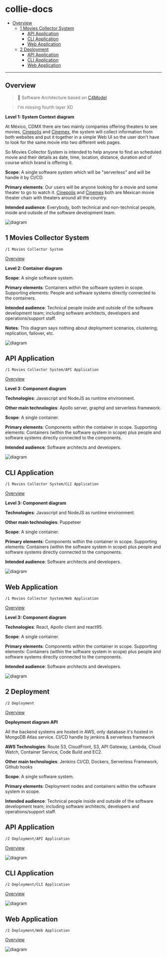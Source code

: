 # collie-docs

* [Overview](#Overview)
  * [1 Movies Collector System](#1-Movies-Collector-System)
    * [API Application](#API-Application)
    * [CLI Application](#CLI-Application)
    * [Web Application](#Web-Application)
  * [2 Deployment](#2-Deployment)
    * [API Application](#API-Application)
    * [CLI Application](#CLI-Application)
    * [Web Application](#Web-Application)

---

## Overview

> &#x1F4D7; Software Architecture based on [C4Model](https://c4model.com/)

> I'm missing fourth layer XD

**Level 1: System Context diagram**

At México, CDMX there are two mainly companies offering theaters to see movies, [Cinepolis](https://cinepolis.com/) and [Cinemex](https://cinemex.com/), the system will collect information from both websites and put it together in a simple Web UI so the user don't have to look for the same movie into two different web pages.

So Movies Collector System is intended to help anyone to find an scheduled movie and their details as date, time, location, distance, duration and of course which brand is offering it.

**Scope**: A single software system which will be "serverless" and will be handle it by CI/CD.

**Primary elements**: Our users will be anyone looking for a movie and some theater to go to watch it.
[Cinepolis](https://cinepolis.com/) and [Cinemex](https://cinemex.com/) both are Mexican movie theater chain with theaters around all the country.

**Intended audience**: Everybody, both technical and non-technical people, inside and outside of the software development team.


![diagram](https://www.plantuml.com/plantuml/svg/0/lL9DJm8n4BsJy1z6BcAYxCMJ9maIDG4b2Y6UIBSxG9Dkk-bCMVptJdV1hnYzUUhqzVMzDzDU4wl0iRJTpebnsiO2OSjSqLMM1LKFDeQtCO-4GNl7w7YWVPcf8XZbTZPMCHjTNioiShoOJZAh68a5MeqIUy-3gf7kTYR3byV5VBMydz-j9kFRySDD_opXCmpaNJyPd4Dl8KjFrgNe4R27jN45A2ZzpY0egScN2Bn5CGgWTifObLjCL484mprHVNubnhAllRK6sureJfC6mKXGrEm3j2UGDP31v3kqrjS4EXABJ_Z3lfRP-CZWrCvi184S6Mj41uLPhp78jA3672grGVe8jXhlkQ-DmyfRG-8wEjOfmYo8MO7XbDxl3k2GIxeKRw0sEEcWAkdPhNqe5HllGEKfJnDNXAtN3KnjTBt58jeVavIuF-IGwlzIT3jFQ0zl_-srv2Sqb4JuUlHvSh-psgwEd6xd6btHVCSt)

## 1 Movies Collector System

`/1 Movies Collector System`

[Overview](#collie-docs)

**Level 2: Container diagram**

**Scope**: A single software system.

**Primary elements**: Containers within the software system in scope.
Supporting elements: People and software systems directly connected to the containers.

**Intended audience**: Technical people inside and outside of the software development team; including software architects, developers and operations/support staff.

**Notes**: This diagram says nothing about deployment scenarios, clustering, replication, failover, etc.


![diagram](https://www.plantuml.com/plantuml/svg/0/lLHDRzim3BtxLt0vR0dGsPUTTbgM5lr0qdbrYcAdW9PPHu0i2PASjXZstqV9pk0smB3JSeWLvl7naO_o5n_GXRvJsJkfXUeRWdq8rdyk2eTFUIl3lgzxJquO7KY7N9YkmCP9r0VLsxvOVVfOAjJXVhCk50RoWKEx5QDHQdAvZTpPUldZs_rszt2zlTgjBoulRi_dYomhoNcZvv7-36Rt_9Znyu7PF0G3Zr8tWD0Qqq1d3f80EU1DHn3snBKSu06bmbfHn7iYa66soAeN7wZRNJo7kM0HrYZfcNXrFCSgfMF6Xjm73qzKWyMMSbWgPPvIRIu0Fj605mujC-j7upeCqcZ0slHXqCJ4oeWKzeC-iQUcL-HFXNJqFChWq_yMyTNqka7tCXT6AKv9KTQmIGImuYY9O1mCU2XIID9i0JypuCyVJ-UEK0IqDfh5ifVMAZbKZqsTav87TdQG7pWkODoUf2s5fMxPjDWmu2HzyQOIMicCo_BwRP4RTfvd8cquWrlJq4sLk9Vihp9GaJiCopHEE8qpZdXI350fUEorY3zGoV32qfpfsprSyh3ttzV0XKya2HKbhTR_AgdihQLmgYQEeMDAQ31WZPvu2KQpfouV9QK5u0sWP-PYkR6RE3v_8h2femaZQQnwQ-2E50vjml4Vg7X7EfnlZ6xDURs8o8hzPtN7dHfl6Pzg5rjvjNq-2YS6oOw_DNRf71J5NMnDwfs2oFES5IQ9B6AoEeErVEdJTHmdNbnjjsKrjXJn2PKwEYBl21iFx-71oK0JPFBb1Fa6-1ezVJaSawhXebrjDsie9_DzbJHSvB-b_CfYml1ccroNbBB8lf1kudlnDm00)

## API Application

`/1 Movies Collector System/API Application`

[Overview](#collie-docs)

**Level 3: Component diagram**

**Technologies**: Javascript and NodeJS as runtime environment.

**Other main technologies**: Apollo server, graphql and serverless framework.

**Scope**: A single container.

**Primary elements**: Components within the container in scope.
Supporting elements: Containers (within the software system in scope) plus people and software systems directly connected to the components.

**Intended audience**: Software architects and developers.


![diagram](https://www.plantuml.com/plantuml/svg/0/lLLDSzem4BtxLsmvj313uT9JJw4aau-1b0QOJ4_CsbwmfhBaIZ99ffF_dfLa4qFI7ii1nFhjxjlTj_APTMXSNShaWr2Ph7E2mhdAVXsF3JwCTi8LTLfRCfbMZfGRPReSOsu4ghsigtey_V9v8L6vzNmsbkZ8EZPjfhgijFBuoiTEPfEVtzUhpVtrwcepkxYyk3tl3v9aGSPgrVVXXz1Ryq-FV-yvcWMdOIjK3WWxhNCezLuG81kiBWbSGPpB0EvHI4mbURmb0k5wWsJvP1sLcuj7ry-4eafBOJdmj3txB0l34NCodomyK0eLxcW44odrGyZD2S26C60pWnL7LbjjIdH2Ay1Krovoui1IPy5i8x-ieBoMPDyIAUcneS6d_qtYcwvLZkQfdsafsILOcSCy180fMobpsa34mpYO1FK6y2S1_anP0SZSJTyGPWwhoW-BQK-gIegOtHTrJbBiURAHlcDx1erw0hTW5ch7G_C50tRS1yUPNabZ9JZqP75zbAsb5fqQoJ6MYMiF3mTOajb7QLro4uiViuubd0xqNA7hUbT0YxCHDtWdYI6hfI-JWzorvn2HMryYvCJo5QyzuN_4myf9nWcL-8lWTqt6-UutmyxHOOesgDcGCuAON6eOFsmbttZ7eNNay2v9hak5eSRruYbpyC1oXa-n0NU4ETHAR0NbH_BQ6bqUa_A93wp2eXrItf4yjBtR6P-qmyp3EezFwJN8vnEvPTBFVZgxFbNQ3Qy_BuQet11kkRKtoy1nKLSLkLXUis673fSSyb0HhrspNjt2NM6q5q5OETuvUkHO2gLVKIzOUwhIVfxw4JT1VTPRxKiDuTYlVG9H6lsvLZjzdWw2MhXwPjTkSJlaOPpwyRvRJvmO94h-LbY6ivFajt-dG-taij5er31CNdlUBcpSetMZWaRduwlLQh5idE8e6HMgQf5U9XO-mhqHZZh8C9itoBy1kxTnYr_6c-rgDP_1ejFU8wTuS_xBvJdn3l5LqhcV6bcTaShzY-W5)

## CLI Application

`/1 Movies Collector System/CLI Application`

[Overview](#collie-docs)

**Level 3: Component diagram**

**Technologies**: Javascript and NodeJS as runtime environment.

**Other main technologies**: Puppeteer

**Scope**: A single container.

**Primary elements**: Components within the container in scope.
Supporting elements: Containers (within the software system in scope) plus people and software systems directly connected to the components.

**Intended audience**: Software architects and developers.


![diagram](https://www.plantuml.com/plantuml/svg/0/lLLDRnen4BtpAwOvj22bSEcffr8IvKEGqW2AUefclGDOyjgMxOL4LVvxn_Pkkf2FKrKEYzSUltapysRscm_eGbsftWUfXQfBWcq8rdyTZHpkXniPjdLHUtB2w40w38MfHbWwYNgdQbkF9by-pnNgi9fDHme3-S1RznDJMQEZlOtOlUduru_LylxkQdbvFps_EByvwmzwlJavRtG_mf_2oOh_JlZ_Zj4y10DhgKj0s1XJGcLsaW1vmvkA86o9VJd07Kg5XQ9exub0XfD1R_7e0rNtvm-XBwGcQvJq33nfrz7Bt35YIUwJXpqLO753GnWhPVR9Dpi0ds302uUMaVNQk0g3D1gmC7N8d1XO6P6sVUOdjbJMYlnB8XKzD3HuzRz9V3UrBj4zzeLHYg-aNUOmIm0muLqImJZ8zZ1AMv9E1l2x1_oRi0AGkRk-8nG1hOt5OjfZQvNCtcDGPwJaZYkRwGVU5z2e9t5Bsr9lk6WnOC3EzS6H9xII4SVpgsCdrrnvpecquHHkJ4dNYuGzvleg0mjokooc9iFFwQmOjytfkjOYug6IuH5s4bbi5vpcxSyfiCjZCfqCgiXgCZrarUOfNshqtq-5iqdWIwfiR16OOs3nfZYc-9Y9dX7BdMNSsjXiCunGLQosoDNbE0e-9HU54D_e8JW-15GAD559PLSbJH27d2Jxc7GQuuhVMP8wFAVte5KMMNkNozaKzZmGWBmb8TTSLnSrbZ9lUOn8KIjqC5aik1Upclox1793lEw-QP5_xvorgDDndZaiVUJdGJ5kIH1hk8HQiwV3Z6Q7h6_f0uyRFcgaLMB0Wg7OwRFNMr8T1RoPzoxHrwySPUhumX7oSOXlM2VGDsoVZZgnBA98sn1vVMCY5kO6WlO45ZnvAkpFZDwOisAGIiZWdEPsKZMpcrU5YxayoAsFQIGsaXK_DLPf7HJ52RSnAVaKn70uR7Zssg3-3gKyD5PDKPkE7bqkb_D5SodQ9wiKLMjvIrXw-0XtJWRgMAPsVs7vbc7tYzFQTqKyvvddNxkKI_pUbQTUl90_bvqPt5Jj6-aoVcp_0000)

## Web Application

`/1 Movies Collector System/Web Application`

[Overview](#collie-docs)

**Level 3: Component diagram**

**Technologies**: React, Apollo client and react95.

**Scope**: A single container.

**Primary elements**: Components within the container in scope.
Supporting elements: Containers (within the software system in scope) plus people and software systems directly connected to the components.

**Intended audience**: Software architects and developers.


![diagram](https://www.plantuml.com/plantuml/svg/0/lLLDRzf04BtxLqmvj22bSEcffr8IXKIG4Y2AUa9ZUy2hhdVTtJK1LVdldTsr-H1jr5Cvu6NyvisRh-MBTMXSNShadL2Ph7E2mhdAVXuC3BxqDy8LTLfRCfbMZfJhPxeSO6u4ggsigtem-lHn9b6vf-ba8D6HTMnQZNHPQUNnbUTE9iFltvwMg-UxvNWrkRczURZkzf9aHiPgrVNqLz1vuaU7dy_CPi5fM0kL0y96wnnAlHK4o0QhIm9N4CSoW5iK4bD97c-9GBXEBrdihQDoTRDptKmeghGKbeb7xTb7cHbcpCbyiF12ALIueJuCfTGl8JO701jem6O6AsPMQsrAT48hm5JNBcfYOgcpOBPHNrPGNakobq9AsZKo-FI_HNpLjShHxBkPbf9TWfKrJ0C1ZDXAcTC68Xu6mIIequDV2V1dn1E0hDqSgGnXvh2gVDTO_x2gf8Wo3bxHiva6ZjsSGZyEFs8joF8vvZR1VHo6EIckprdUJM7yr71sbp4AhNzu-h5_Uex7cenFCIUUA17KiVNQ_oBusRpqLQCTPRKZ-2CjykX8pOx3S80HrqOvptJBhIaU9oUMEJactH8qMmDheqjeSIny6xGVein9dfMcJO5Nmfw8yR3crK7D2UJrl4siM7Yvixkpnh3fdjU61qfKxWeUT4xtYv1-azWYoZkEvs4MI-Pj1t9TgyppeHHk3rk1lAbjWXooaNGKaqalPZJvLp6pkgh8lQ4ZHuSfMkBTQIIT3KbXTBqfujxmuj2EkLYitpE_PlP2O9xweMX8VTG7xGkECKbety22Lwl4xbIhZRvEUnwvuBLXTUqgDfSJdrBZKpbRMkk54uD4oTyAot1salmARtISGvVr-_r6OT9s_hXiiR6XyyVn6uoNozcYSVBuW0fPjSWvOMxXFJmRuUW46NfpWVmRyFHARV6BU3sDbzC9p4xAU-OKhx-tN5uJxn3_3qxkbcR6l_1TuFzDVWC0)

## 2 Deployment

`/2 Deployment`

[Overview](#collie-docs)

**Deployment diagram API**

All the backend systems are hosted in AWS, only database it's hosted in MongoDB Atlas service.
CI/CD handle by jenkins & serverless framework

**AWS Technologies**: Route 53, CloudFront, S3, API Gateway, Lambda, Cloud Watch, Container Service, Code Build and EC2.

**Other main technologies**: Jenkins CI/CD, Dockers, Serverless Framework, Github hooks

**Scope**: A single software system.

**Primary elements**: Deployment nodes and containers within the software system in scope.

**Intended audience**: Technical people inside and outside of the software development team; including software architects, developers and operations/support staff.


## API Application

`/2 Deployment/API Application`

[Overview](#collie-docs)

![diagram](https://www.plantuml.com/plantuml/svg/0/TLLDJ-Cm4BttLynoO462LeBbmeasXL9Ks2ujGYkjLBd9q5frxCXs6heh_llEE2dz2fTgOh-Pz-R3qnldXVLvgXhVf8vLdY3ClS_STQjbHT6SIJ_Ffxb36nljKVjcRDAMIAmKUgdoB6z5Fyw7IcZ_yZXeAU7HUJgQT35JPfMoGyR16uFsxvyluybhVtm_6TpsRf-w9wUDnWOsUJ89db3mx0oEejnvawBzxc1gJK7iHtJQCsQc4AAvfRipU3H_fL82xgJ5D_D-TFeFe04GaKuXDTeJbmdo6adDNaCnGsXdcPAnyD9e3lWWbc8KMvbv43g1PnInv_EXDKkPe0EX59Wty7E4jrp7x2UKz2lm1k9AeuEb50oH5WgShWKtZquR7uS9faRFJ7VQzaeuOdeCdnq8tqpT5s94cUpaKVfq-ffQfMFSk0M7whIUhcmVrouOxF2CcN7I6olHxJDPkYD8UzZVGQxgWuk2KsY_ZhQ5KxnzN4V42zG9WIghf3q4YapsQ88AiIf5GFMrnczBtM0ZevH4Wc-Kzwp8vhy699kTFXgrR4gaquGdP12CEf8Iqiw8mTnL0r3DZGjpq-983w40wtksIm-WCLZIwAvLL4hsTLnTSgrDxX6kBjSgDXeIav91a6umE7nH5Ctoc5zZYC_HQs8dk4Hb-4brI-khqcDyGQ3RwAAk37JvW7eXDVUxijR9SVsapj_PYFgjgBkLxY5DJ3-TN2eUXcXjrr5-0ik-VcAXwd0LP4ph1euh6Zu_rraAaj-4Kdzq-EALL9bAQZPBwGgTWoHumZdbusb3xFVg6TLd0-edBZGkk36s5lF55FNrqYmshjj5tYxJsChPR5reHokODWmz-3d4Sw5d_8Qh0Bib-u9qj4dzpeeK2sCNrn1P9DL0JvaYEPFRc9RVCGnpDuSdB83BN-u09WfxDKpj_NWy3CC_mZYt2DL_144PLo_XS9lHtas8xTNAK4bsBHVHpjpT6xFWP6zeWT0_ody0)

## CLI Application

`/2 Deployment/CLI Application`

[Overview](#collie-docs)

![diagram](https://www.plantuml.com/plantuml/svg/0/TLJ1Rk8m4BtdAxmSLaLgYLJjQK-5WDgiQ1THAhGdP9nHOk7OaUF0eXN_lZE9WG3X4isCvysRUV7ufNJSkYfNmJUfXQeIO9bpHVap32tV3LBficfTbM25qGwq6mYJXponakkjgeegZ7uypHJNxkjz6Yhke7GOMesXK6QV4w2Wui5q-EVtrsArZ1Tlg-daTV8nVkW7GN3EMtsO11voerCpNW-TukKZwxtNxeZLVWy3CUUVlVw_WB48--5IW_MOKQnn52tW3Ai1Fjhh1uTRkcOyJ7kj3GBCeJ2bTCPAAA-PB9vXIZIDBpBttSKJ8pPWvv3Aqjaz0iPrWA2pQgsaOCUpQvvB9DATIKz9Jt7EqpjZyHs9Drn-jYL3XkkyfR78WpcDqRHncmQ2oasYkjm4_uJ3ta-Di4-mMqaAD-ZRGPe1pjEZpuP5WRrJzY7e91NALCcIEv4HukHqiJWhqnHfZW44B9fG65cZBsHZEwaKMmFp86OqsZ87jjwpXEzFJT5t3ggZU7ieprDJ41MX3rrI9x05PGhIeR7kY_rSY_tSDIaU_WAzaPf-YBSOBkUsQM4gTVMtxYKEe_75A3VoucTKIPNKudYxY_AKwA_XqMN-GleY2rnyzjtJK5mNEPEqV4ezCdBeQMWi9JLQuCHWC6WrMUj6ahUdRFVP4dkAcm6QhItkTiP4ndLAwue5Q1-eIBEh5uAz6REX93fk_SJRzsCEFC5XbbOwyFcNCdGjwAmgCmG92_WACWqx9awNJlfTRQOhxnN0cqdRHLBUObz09_YK_WS0)

## Web Application

`/2 Deployment/Web Application`

[Overview](#collie-docs)

![diagram](https://www.plantuml.com/plantuml/svg/0/VLHHJzim47xlhxZni844L8BnmXEGjj2fArLRX2PDgenpD5uTEx8T0fluxxjpqhKfrVgGdktllllET-Sh7uGBPQuxdvIHkamHiX0AVzdjEb6TBbN8ogVIevFM13JXLDgyArAdX7dHPL5sawyd4orCUFW-wceHq0VQMlImqFOjPuU2oJkZwn_t3_F5ut1-jnZrR_lZtk5HfxE1BSOsnKCYBuxX82bzi3cwBnwUdAqe-i7H7u0EG48gX3Be3kc0zWbyqo38lBLsgH6Ip97tCNotlvNM0WRAuRDzFJZgl7yCMMV8pj5WcYaMrgjWdK9FWLjX7PqHv7eoR27VzfEBoZFuSSRWeH0pfYE-NToWJ-S3Hr6WRz86z14cjIrD6d5yIvjLhP9_6wLIo0odA6IuBkAbziQi8k7j59wLvkIYr_lUOFwSqBFpVTJ-V8ltffGh34mz2o8esL3JEWkvFePV7eH9GVfDkFWtHRshiSNxu959xfrQAXDTt_TTtGNBdDeo85py4xkHcjgS38Bqei6CLLMTrjlSp0rpxAvTxXHVK5iMqwkjDVyk4EKPWVh9sRxReiDlQ5RAS2yq5b37ljHDErAcV8sL6NQJtdzB8kbpKogTCdfjxwtz-f3wT1iBJTys97EQLlZSXE7z4rFaGFA2qFgdYIkUwCRKoh1PIwSQUqYZ9vnGFa4iiIMUwxkT-hRuEHLrkKxVqxj2SowCp41cmYoRnepbPfPr3NSxEbOzGcCljN9kjT9ietZWH8wLTQjBI1pIUmKqdUJlRUaaUhgDIUap66C5V6lrM3Fz-hs9_NOtdq_YJCzGbWwXUHm9pT3wZMYL_SxQ5MTrXIQbz_0l)